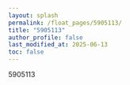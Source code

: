 ```yaml
---
layout: splash
permalink: /float_pages/5905113/
title: "5905113"
author_profile: false
last_modified_at: 2025-06-13
toc: false
---
```

 
5905113

